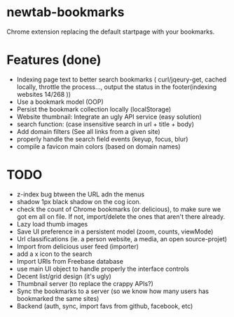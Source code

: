 newtab-bookmarks
================

Chrome extension replacing the default startpage with your bookmarks.


Features (done)
=========================
- Indexing page text to better search bookmarks ( curl/jqeury-get, cached locally, throttle the process..., output the status in the footer(indexing websites 14/268 ))
- Use a bookmark model (OOP)
- Persist the bookmark collection locally (localStorage)
- Website thumbnail: Integrate an ugly API service (easy solution)
- search function: (case insensitive search in url + title + body)
- Add domain filters (See all links from a given site)
- properly handle the search field events (keyup, focus, blur)
- compile a favicon main colors (based on domain names)



TODO
=========================
- z-index bug btween the URL adn the menus
- shadow 1px black shadow on the cog icon.
- check the count of Chrome bookmarks (or delicious), to make sure we got em all on file. If not, import/delete the ones that aren't there already.
- Lazy load thumb images 
- Save UI preference in a persistent model (zoom, counts, viewMode)
- Url classifications (ie. a person website, a media, an open source-projet)
- Import from delicious user feed (importer)
- add a x icon to the search
- Import URls from Freebase database
- use main UI object to handle properly the interface controls
- Decent list/grid design (it's ugly)
- Thumbnail server (to replace the crappy APIs?)
- Sync the bookmarks to a server (so we know how many users has bookmarked the same sites)
- Backend (auth, sync, import favs from github, facebook, etc)
